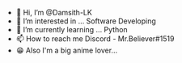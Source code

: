 - 👋 Hi, I’m @Damsith-LK
- 👀 I’m interested in ... Software Developing
- 🌱 I’m currently learning ... Python
- 📫 How to reach me Discord - Mr.Believer#1519
- 😁 Also I'm a big anime lover...

<!---
SL-Software-Learner/SL-Software-Learner is a ✨ special ✨ repository because its `README.md` (this file) appears on your GitHub profile.
You can click the Preview link to take a look at your changes.
--->
